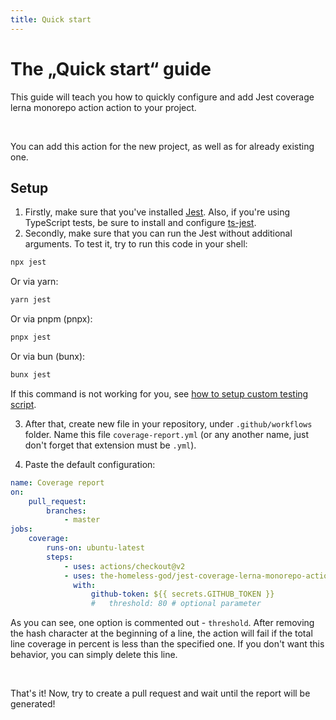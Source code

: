 ```yaml
---
title: Quick start
---
```


# The „Quick start“ guide

This guide will teach you how to quickly configure and add Jest coverage lerna monorepo action action to your project.

<br/>

You can add this action for the new project, as well as for already existing one.

## Setup

1. Firstly, make sure that you've installed [Jest](https://github.com/facebook/jest#readme). Also, if you're using TypeScript tests, be sure to install and configure [ts-jest](https://github.com/kulshekhar/ts-jest#readme).
2. Secondly, make sure that you can run the Jest without additional arguments. To test it, try to run this code in your shell:

```bash
npx jest
```

Or via yarn:

```bash
yarn jest
```

Or via pnpm (pnpx):

```bash
pnpx jest
```

Or via bun (bunx):

```bash
bunx jest
```

<!-- TODO: replace link -->

If this command is not working for you, see [how to setup custom testing script](https://github.com/the-homeless-god/jest-coverage-lerna-monorepo-action#customizing-test-script).

3. After that, create new file in your repository, under `.github/workflows` folder. Name this file `coverage-report.yml` (or any another name, just don't forget that extension must be `.yml`).

4. Paste the default configuration:

```yaml
name: Coverage report
on:
    pull_request:
        branches:
            - master
jobs:
    coverage:
        runs-on: ubuntu-latest
        steps:
            - uses: actions/checkout@v2
            - uses: the-homeless-god/jest-coverage-lerna-monorepo-action@v1.3
              with:
                  github-token: ${{ secrets.GITHUB_TOKEN }}
                  #   threshold: 80 # optional parameter
```

As you can see, one option is commented out - `threshold`. After removing the hash character at the beginning of a line, the action will fail if the total line coverage in percent is less than the specified one. If you don't want this behavior, you can simply delete this line.

<br/>

That's it! Now, try to create a pull request and wait until the report will be generated!
